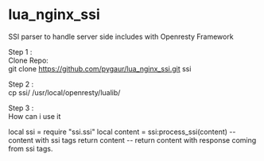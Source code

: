 lua_nginx_ssi
=============

SSI parser to handle server side includes with Openresty Framework

Step 1 :    
Clone Repo:    
git clone https://github.com/pygaur/lua_nginx_ssi.git ssi

Step 2 :    
cp ssi/ /usr/local/openresty/lualib/

Step 3 :    
How can i use it 

local ssi = require "ssi.ssi"
local content = ssi:process_ssi(content)   -- content with ssi tags
return content   -- return content with response coming from ssi tags.

